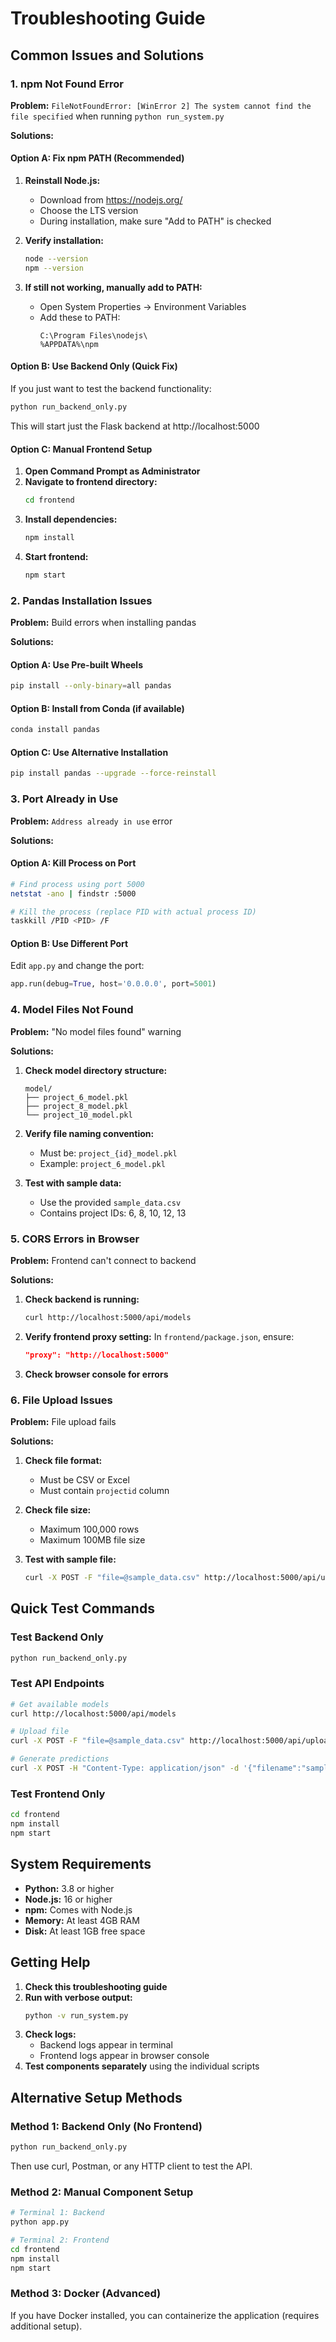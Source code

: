 # Troubleshooting Guide

## Common Issues and Solutions

### 1. npm Not Found Error

**Problem:** `FileNotFoundError: [WinError 2] The system cannot find the file specified` when running `python run_system.py`

**Solutions:**

#### Option A: Fix npm PATH (Recommended)
1. **Reinstall Node.js:**
   - Download from https://nodejs.org/
   - Choose the LTS version
   - During installation, make sure "Add to PATH" is checked

2. **Verify installation:**
   ```bash
   node --version
   npm --version
   ```

3. **If still not working, manually add to PATH:**
   - Open System Properties → Environment Variables
   - Add these to PATH:
     ```
     C:\Program Files\nodejs\
     %APPDATA%\npm
     ```

#### Option B: Use Backend Only (Quick Fix)
If you just want to test the backend functionality:

```bash
python run_backend_only.py
```

This will start just the Flask backend at http://localhost:5000

#### Option C: Manual Frontend Setup
1. **Open Command Prompt as Administrator**
2. **Navigate to frontend directory:**
   ```bash
   cd frontend
   ```
3. **Install dependencies:**
   ```bash
   npm install
   ```
4. **Start frontend:**
   ```bash
   npm start
   ```

### 2. Pandas Installation Issues

**Problem:** Build errors when installing pandas

**Solutions:**

#### Option A: Use Pre-built Wheels
```bash
pip install --only-binary=all pandas
```

#### Option B: Install from Conda (if available)
```bash
conda install pandas
```

#### Option C: Use Alternative Installation
```bash
pip install pandas --upgrade --force-reinstall
```

### 3. Port Already in Use

**Problem:** `Address already in use` error

**Solutions:**

#### Option A: Kill Process on Port
```bash
# Find process using port 5000
netstat -ano | findstr :5000

# Kill the process (replace PID with actual process ID)
taskkill /PID <PID> /F
```

#### Option B: Use Different Port
Edit `app.py` and change the port:
```python
app.run(debug=True, host='0.0.0.0', port=5001)
```

### 4. Model Files Not Found

**Problem:** "No model files found" warning

**Solutions:**

1. **Check model directory structure:**
   ```
   model/
   ├── project_6_model.pkl
   ├── project_8_model.pkl
   └── project_10_model.pkl
   ```

2. **Verify file naming convention:**
   - Must be: `project_{id}_model.pkl`
   - Example: `project_6_model.pkl`

3. **Test with sample data:**
   - Use the provided `sample_data.csv`
   - Contains project IDs: 6, 8, 10, 12, 13

### 5. CORS Errors in Browser

**Problem:** Frontend can't connect to backend

**Solutions:**

1. **Check backend is running:**
   ```bash
   curl http://localhost:5000/api/models
   ```

2. **Verify frontend proxy setting:**
   In `frontend/package.json`, ensure:
   ```json
   "proxy": "http://localhost:5000"
   ```

3. **Check browser console for errors**

### 6. File Upload Issues

**Problem:** File upload fails

**Solutions:**

1. **Check file format:**
   - Must be CSV or Excel
   - Must contain `projectid` column

2. **Check file size:**
   - Maximum 100,000 rows
   - Maximum 100MB file size

3. **Test with sample file:**
   ```bash
   curl -X POST -F "file=@sample_data.csv" http://localhost:5000/api/upload
   ```

## Quick Test Commands

### Test Backend Only
```bash
python run_backend_only.py
```

### Test API Endpoints
```bash
# Get available models
curl http://localhost:5000/api/models

# Upload file
curl -X POST -F "file=@sample_data.csv" http://localhost:5000/api/upload

# Generate predictions
curl -X POST -H "Content-Type: application/json" -d '{"filename":"sample_data.csv"}' http://localhost:5000/api/predict
```

### Test Frontend Only
```bash
cd frontend
npm install
npm start
```

## System Requirements

- **Python:** 3.8 or higher
- **Node.js:** 16 or higher
- **npm:** Comes with Node.js
- **Memory:** At least 4GB RAM
- **Disk:** At least 1GB free space

## Getting Help

1. **Check this troubleshooting guide**
2. **Run with verbose output:**
   ```bash
   python -v run_system.py
   ```
3. **Check logs:**
   - Backend logs appear in terminal
   - Frontend logs appear in browser console
4. **Test components separately** using the individual scripts

## Alternative Setup Methods

### Method 1: Backend Only (No Frontend)
```bash
python run_backend_only.py
```
Then use curl, Postman, or any HTTP client to test the API.

### Method 2: Manual Component Setup
```bash
# Terminal 1: Backend
python app.py

# Terminal 2: Frontend
cd frontend
npm install
npm start
```

### Method 3: Docker (Advanced)
If you have Docker installed, you can containerize the application (requires additional setup). 